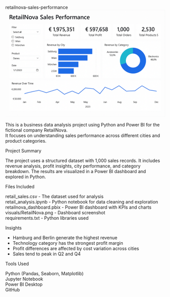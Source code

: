 retailnova-sales-performance
![Dashboard Preview](visuals/RetailNova.png)




This is a business data analysis project using Python and Power BI for the fictional company RetailNova.  
It focuses on understanding sales performance across different cities and product categories.

Project Summary

The project uses a structured dataset with 1,000 sales records. It includes revenue analysis, profit insights, city performance, and category breakdown. The results are visualized in a Power BI dashboard and explored in Python.

Files Included

retail_sales.csv            - The dataset used for analysis  
retail_analysis.ipynb       - Python notebook for data cleaning and exploration  
retailnova_dashboard.pbix   - Power BI dashboard with KPIs and charts  
visuals/RetailNova.png      - Dashboard screenshot  
requirements.txt            - Python libraries used  

Insights

- Hamburg and Berlin generate the highest revenue  
- Technology category has the strongest profit margin  
- Profit differences are affected by cost variation across cities  
- Sales tend to peak in Q2 and Q4  

Tools Used

Python (Pandas, Seaborn, Matplotlib)  
Jupyter Notebook  
Power BI Desktop  
GitHub  

